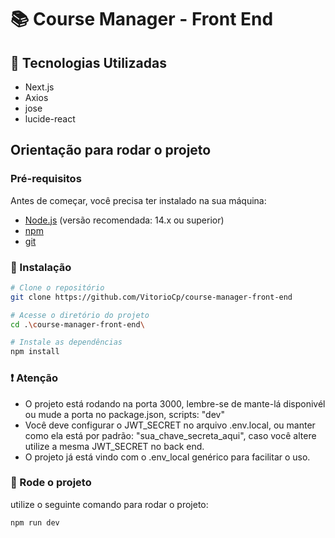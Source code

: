 # 📚 Course Manager - Front End

## 🚀 Tecnologias Utilizadas
- Next.js
- Axios
- jose
- lucide-react

## Orientação para rodar o projeto

### Pré-requisitos

Antes de começar, você precisa ter instalado na sua máquina:

- [Node.js](https://nodejs.org/) (versão recomendada: 14.x ou superior)
- [npm](https://www.npmjs.com/)
- [git](https://git-scm.com/downloads)

### 🔧 Instalação

```bash
# Clone o repositório
git clone https://github.com/VitorioCp/course-manager-front-end

# Acesse o diretório do projeto
cd .\course-manager-front-end\

# Instale as dependências
npm install

```
### ❗ Atenção

- O projeto está rodando na porta 3000, lembre-se de mante-lá disponivél ou mude a porta no package.json, scripts: "dev"
- Você deve configurar o JWT_SECRET no arquivo .env.local, ou manter como ela está por padrão: "sua_chave_secreta_aqui", caso você altere utilize a mesma JWT_SECRET no back end.
- O projeto já está vindo com o .env_local genérico para facilitar o uso.

### 🚗 Rode o projeto
utilize o seguinte comando para rodar o projeto:

```bash
npm run dev
```

